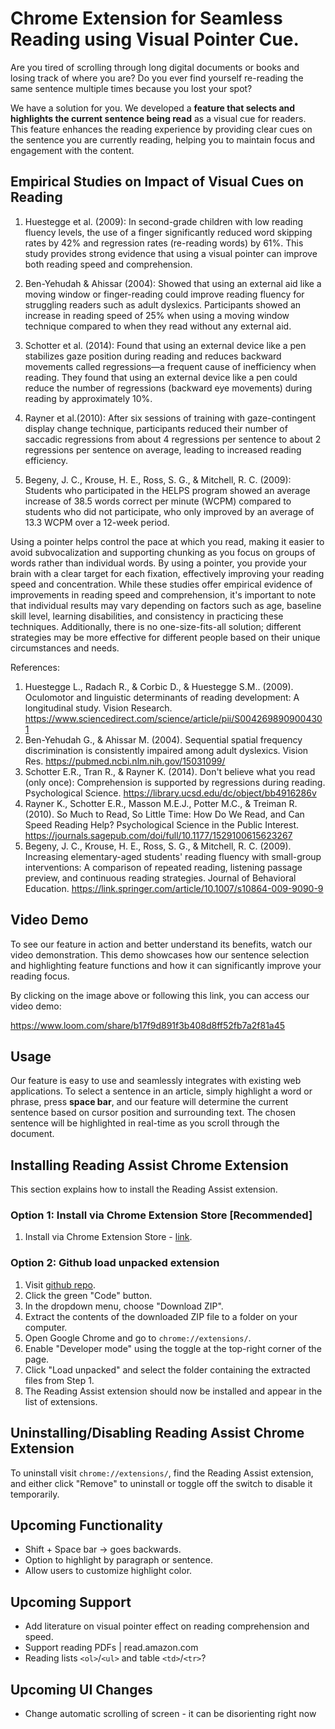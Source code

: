# Chrome Extension for Seamless Reading using Visual Pointer Cue.

Are you tired of scrolling through long digital documents or books and losing track of where you are? Do you ever find yourself re-reading the same sentence multiple times because you lost your spot?

We have a solution for you. We developed a **feature that selects and highlights the current sentence being read** as a visual cue for readers. This feature enhances the reading experience by providing clear cues on the sentence you are currently reading, helping you to maintain focus and engagement with the content.

## Empirical Studies on Impact of Visual Cues on Reading
 
1. Huestegge et al. (2009): In second-grade children with low reading fluency levels, the use of a finger significantly reduced word skipping rates by 42% and regression rates (re-reading words) by 61%. This study provides strong evidence that using a visual pointer can improve both reading speed and comprehension. 

2. Ben-Yehudah & Ahissar (2004): Showed that using an external aid like a moving window or finger-reading could improve reading fluency for struggling readers such as adult dyslexics. Participants showed an increase in reading speed of 25% when using a moving window technique compared to when they read without any external aid.

3. Schotter et al. (2014): Found that using an external device like a pen stabilizes gaze position during reading and reduces backward movements called regressions—a frequent cause of inefficiency when reading. They found that using an external device like a pen could reduce the number of regressions (backward eye movements) during reading by approximately 10%. 

4. Rayner et al.(2010): After six sessions of training with gaze-contingent display change technique, participants reduced their number of saccadic regressions from about 4 regressions per sentence to about 2 regressions per sentence on average, leading to increased reading efficiency.

5. Begeny, J. C., Krouse, H. E., Ross, S. G., & Mitchell, R. C. (2009): Students who participated in the HELPS program showed an average increase of 38.5 words correct per minute (WCPM) compared to students who did not participate, who only improved by an average of 13.3 WCPM over a 12-week period.

Using a pointer helps control the pace at which you read, making it easier to avoid subvocalization and supporting chunking as you focus on groups of words rather than individual words. By using a pointer, you provide your brain with a clear target for each fixation, effectively improving your reading speed and concentration. While these studies offer empirical evidence of improvements in reading speed and comprehension, it's important to note that individual results may vary depending on factors such as age, baseline skill level, learning disabilities, and consistency in practicing these techniques. Additionally, there is no one-size-fits-all solution; different strategies may be more effective for different people based on their unique circumstances and needs.


References:
1) Huestegge L., Radach R., & Corbic D., & Huestegge S.M.. (2009). Oculomotor and linguistic determinants of reading development: A longitudinal study. Vision Research. https://www.sciencedirect.com/science/article/pii/S0042698909004301
2) Ben-Yehudah G., & Ahissar M. (2004). Sequential spatial frequency discrimination is consistently impaired among adult dyslexics. Vision Res. https://pubmed.ncbi.nlm.nih.gov/15031099/
3) Schotter E.R., Tran R., & Rayner K. (2014). Don't believe what you read (only once): Comprehension is supported by regressions during reading. Psychological Science. https://library.ucsd.edu/dc/object/bb4916286v
4) Rayner K., Schotter E.R., Masson M.E.J., Potter M.C., & Treiman R. (2010). So Much to Read, So Little Time: How Do We Read, and Can Speed Reading Help? Psychological Science in the Public Interest. https://journals.sagepub.com/doi/full/10.1177/1529100615623267
5) Begeny, J. C., Krouse, H. E., Ross, S. G., & Mitchell, R. C. (2009). Increasing elementary-aged students' reading fluency with small-group interventions: A comparison of repeated reading, listening passage preview, and continuous reading strategies. Journal of Behavioral Education. https://link.springer.com/article/10.1007/s10864-009-9090-9

## Video Demo

To see our feature in action and better understand its benefits, watch our video demonstration. This demo showcases how our sentence selection and highlighting feature functions and how it can significantly improve your reading focus.

By clicking on the image above or following this link, you can access our video demo: 

https://www.loom.com/share/b17f9d891f3b408d8ff52fb7a2f81a45

## Usage

Our feature is easy to use and seamlessly integrates with existing web applications. To select a sentence in an article, simply highlight a word or phrase, press **space bar**, and our feature will determine the current sentence based on cursor position and surrounding text. The chosen sentence will be highlighted in real-time as you scroll through the document.

## Installing Reading Assist Chrome Extension

This section explains how to install the Reading Assist extension. 

### Option 1: Install via Chrome Extension Store [Recommended]
1. Install via Chrome Extension Store - [link](https://chrome.google.com/webstore/detail/reading-assist/mdpcpdnelomalncmjbdcnledmmfepkco).

### Option 2: Github load unpacked extension

1. Visit [github repo](https://github.com/llj0824/readingAssist).
2. Click the green "Code" button.
3. In the dropdown menu, choose "Download ZIP".
4. Extract the contents of the downloaded ZIP file to a folder on your computer.
5. Open Google Chrome and go to `chrome://extensions/`.
6. Enable "Developer mode" using the toggle at the top-right corner of the page.
7. Click "Load unpacked" and select the folder containing the extracted files from Step 1.
8. The Reading Assist extension should now be installed and appear in the list of extensions.

## Uninstalling/Disabling Reading Assist Chrome Extension

To uninstall visit `chrome://extensions/`, find the Reading Assist extension, and either click "Remove" to uninstall or toggle off the switch to disable it temporarily.

## Upcoming Functionality
- Shift + Space bar -> goes backwards.
- Option to highlight by paragraph or sentence.
- Allow users to customize highlight color.

## Upcoming Support
- Add literature on visual pointer effect on reading comprehension and speed. 
- Support reading PDFs | read.amazon.com
- Reading lists `<ol>`/`<ul>` and table `<td>`/`<tr>`?

## Upcoming UI Changes
- Change automatic scrolling of screen - it can be disorienting right now
